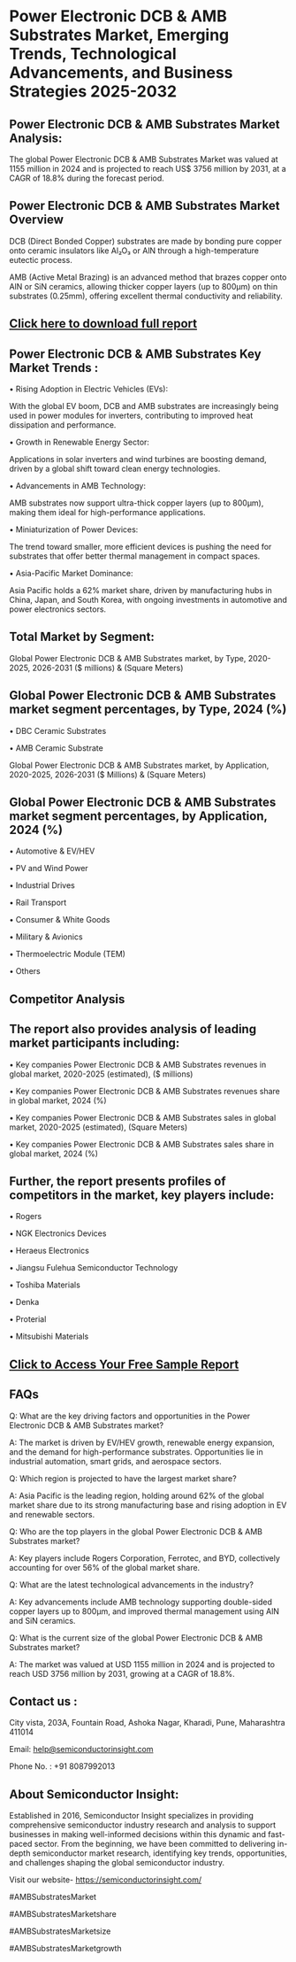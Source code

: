 Power Electronic DCB & AMB Substrates Market, Emerging Trends, Technological Advancements, and Business Strategies 2025-2032
=
Power Electronic DCB &amp; AMB Substrates Market Analysis:
-
The global Power Electronic DCB &amp; AMB Substrates Market was valued at 1155 million in 2024 and is projected to reach US$ 3756 million by 2031, at a CAGR of 18.8% during the forecast period.

Power Electronic DCB &amp; AMB Substrates Market Overview
-
DCB (Direct Bonded Copper) substrates are made by bonding pure copper onto ceramic insulators like Al₂O₃ or AlN through a high-temperature eutectic process.

AMB (Active Metal Brazing) is an advanced method that brazes copper onto AlN or SiN ceramics, allowing thicker copper layers (up to 800µm) on thin substrates (0.25mm), offering excellent thermal conductivity and reliability.

[Click here to download full report](https://semiconductorinsight.com/report/power-electronic-dcb-amb-substrates-market/)
-
Power Electronic DCB &amp; AMB Substrates Key Market Trends  :
-
•	Rising Adoption in Electric Vehicles (EVs):

With the global EV boom, DCB and AMB substrates are increasingly being used in power modules for inverters, contributing to improved heat dissipation and performance.

•	Growth in Renewable Energy Sector:

Applications in solar inverters and wind turbines are boosting demand, driven by a global shift toward clean energy technologies.

•	Advancements in AMB Technology:

AMB substrates now support ultra-thick copper layers (up to 800µm), making them ideal for high-performance applications.

•	Miniaturization of Power Devices:

The trend toward smaller, more efficient devices is pushing the need for substrates that offer better thermal management in compact spaces.

•	Asia-Pacific Market Dominance:

Asia Pacific holds a 62% market share, driven by manufacturing hubs in China, Japan, and South Korea, with ongoing investments in automotive and power electronics sectors.

Total Market by Segment:
-
Global Power Electronic DCB & AMB Substrates market, by Type, 2020-2025, 2026-2031 ($ millions) & (Square Meters)

Global Power Electronic DCB & AMB Substrates market segment percentages, by Type, 2024 (%)
-
•	DBC Ceramic Substrates

•	AMB Ceramic Substrate

Global Power Electronic DCB & AMB Substrates market, by Application, 2020-2025, 2026-2031 ($ Millions) & (Square Meters)

Global Power Electronic DCB & AMB Substrates market segment percentages, by Application, 2024 (%)
-
•	Automotive & EV/HEV

•	PV and Wind Power

•	Industrial Drives

•	Rail Transport

•	Consumer & White Goods

•	Military & Avionics

•	Thermoelectric Module (TEM)

•	Others

Competitor Analysis
-
The report also provides analysis of leading market participants including:
-
•	Key companies Power Electronic DCB & AMB Substrates revenues in global market, 2020-2025 (estimated), ($ millions)

•	Key companies Power Electronic DCB & AMB Substrates revenues share in global market, 2024 (%)

•	Key companies Power Electronic DCB & AMB Substrates sales in global market, 2020-2025 (estimated), (Square Meters)

•	Key companies Power Electronic DCB & AMB Substrates sales share in global market, 2024 (%)

Further, the report presents profiles of competitors in the market, key players include:
-
•	Rogers

•	NGK Electronics Devices

•	Heraeus Electronics

•	Jiangsu Fulehua Semiconductor Technology

•	Toshiba Materials

•	Denka

•	Proterial

•	Mitsubishi Materials

[Click to Access Your Free Sample Report](https://semiconductorinsight.com/download-sample-report/?product_id=91085)
-
FAQs
-
Q: What are the key driving factors and opportunities in the Power Electronic DCB & AMB Substrates market?

A: The market is driven by EV/HEV growth, renewable energy expansion, and the demand for high-performance substrates. Opportunities lie in industrial automation, smart grids, and aerospace sectors.

Q: Which region is projected to have the largest market share?

A: Asia Pacific is the leading region, holding around 62% of the global market share due to its strong manufacturing base and rising adoption in EV and renewable sectors.

Q: Who are the top players in the global Power Electronic DCB & AMB Substrates market?

A: Key players include Rogers Corporation, Ferrotec, and BYD, collectively accounting for over 56% of the global market share.

Q: What are the latest technological advancements in the industry?

A: Key advancements include AMB technology supporting double-sided copper layers up to 800µm, and improved thermal management using AlN and SiN ceramics.

Q: What is the current size of the global Power Electronic DCB & AMB Substrates market?

A: The market was valued at USD 1155 million in 2024 and is projected to reach USD 3756 million by 2031, growing at a CAGR of 18.8%.

Contact us : 
-
City vista, 203A, Fountain Road, Ashoka Nagar, Kharadi, Pune, Maharashtra 411014

Email: help@semiconductorinsight.com

Phone No. : +91 8087992013

About Semiconductor Insight:
-
Established in 2016, Semiconductor Insight specializes in providing comprehensive semiconductor industry research and analysis to support businesses in making well-informed decisions within this dynamic and fast-paced sector. From the beginning, we have been committed to delivering in-depth semiconductor market research, identifying key trends, opportunities, and challenges shaping the global semiconductor industry.

Visit our website- https://semiconductorinsight.com/

#AMBSubstratesMarket 

#AMBSubstratesMarketshare

#AMBSubstratesMarketsize

#AMBSubstratesMarketgrowth 


 

